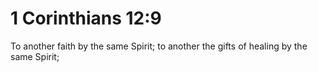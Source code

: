 # 1 Corinthians 12:9

To another faith by the same Spirit; to another the gifts of healing by the same Spirit;